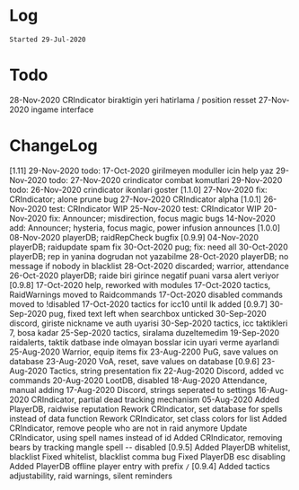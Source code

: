 # Log
`Started 29-Jul-2020`

# Todo
28-Nov-2020 CRIndicator biraktigin yeri hatirlama / position resset
27-Nov-2020 ingame interface


# ChangeLog
[1.11]
29-Nov-2020 todo: 17-Oct-2020 girilmeyen moduller icin help yaz
29-Nov-2020 todo: 27-Nov-2020 crindicator combat komutlari
29-Nov-2020 todo: 26-Nov-2020 crindicator ikonlari goster
[1.1.0]
27-Nov-2020 fix: CRIndicator; alone prune bug
27-Nov-2020 CRIndicator alpha
[1.0.1]
26-Nov-2020 test: CRIndicator WIP
25-Nov-2020 test: CRIndicator WIP
20-Nov-2020 fix: Announcer; misdirection, focus magic bugs
14-Nov-2020 add: Announcer; hysteria, focus magic, power infusion announces
[1.0.0]
08-Nov-2020 playerDB; raidRepCheck bugfix
[0.9.9]
04-Nov-2020 playerDB; raidupdate spam fix
30-Oct-2020 pug; fix: need all
30-Oct-2020 playerDB; rep in yanina dogrudan not yazabilme
28-Oct-2020 playerDB; no message if nobody in blacklist
28-Oct-2020 discarded; warrior, attendance
26-Oct-2020 playerDB; raide biri girince negatif puani varsa alert veriyor
[0.9.8]
17-Oct-2020 help, reworked with modules
17-Oct-2020 tactics, RaidWarnings moved to Raidcommands
17-Oct-2020 disabled commands moved to !disabled
17-Oct-2020 tactics for icc10 until lk added
[0.9.7]
30-Sep-2020 pug, fixed text left when searchbox unticked
30-Sep-2020 discord, giriste nickname ve auth uyarisi
30-Sep-2020 tactics, icc taktikleri 7, bosa kadar
25-Sep-2020 tactics, siralama duzeltemedim
19-Sep-2020 raidalerts, taktik datbase inde olmayan bosslar icin uyari verme ayarlandi
25-Aug-2020 Warrior, equip items fix
23-Aug-2200 PuG, save values on database
23-Aug-2020 VoA, reset, save values on database
[0.9.6]
23-Aug-2020 Tactics, string presentation fix
22-Aug-2020 Discord, added vc commands
20-Aug-2020 LootDB, disabled
18-Aug-2020 Attendance, manual adding
17-Aug-2020 Discord, strings seperated to settings
16-Aug-2020 CRIndicator, partial dead tracking mechanism
05-Aug-2020 Added PlayerDB, raidwise reputation
Rework CRIndicator, set database for spells instead of data function
Rework CRIndicator, set class colors for list
Added CRIndicator, remove people who are not in raid anymore
Update CRIndicator, using spell names instead of id
Added CRIndicator, removing bears by tracking mangle spell -- disabled
[0.9.5]
Added PlayerDB whitelist, blacklist
Fixed whitelist, blacklist comma bug
Fixed PlayerDB esc disabling
Added PlayerDB offline player entry with prefix `/`
[0.9.4] 
Added tactics adjustability, raid warnings, silent reminders